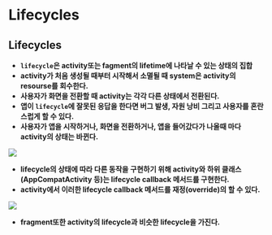 # Lifecycles
## Lifecycles
+ **`lifecycle`은 activity또는 fagment의 lifetime에 나타날 수 있는 상태의 집합**
+ **activity가 처음 생성될 때부터 시작해서 소멸될 때 system은 activity의 resourse를 회수한다.**
+ **사용자가 화면을 전환할 때 activity는 각각 다른 상태에서 전환된다.**
+ **앱이 `lifecycle`에 잘못된 응답을 한다면 버그 발생, 자원 낭비 그리고 사용자를 혼란스럽게 할 수 있다.**
+ **사용자가 앱을 시작하거나, 화면을 전환하거나, 앱을 들어갔다가 나올때 마다 activity의 상태는 바뀐다.**

<img src="https://developer.android.com/codelabs/kotlin-android-training-lifecycles-logging/img/f6b25a71cec4e401.png"></br>

+ **lifecycle의 상태에 따라 다른 동작을 구현하기 위해 activity와 하위 클래스(AppCompatActivity 등)는 lifecycle callback 메서드를 구현한다.**
+ **activity에서 이러한 lifecycle callback 메서드를 재정(override)의 할 수 있다.**

<img src="https://developer.android.com/codelabs/kotlin-android-training-lifecycles-logging/img/8494ec955ce0c49d.png"></br>

+ **fragment또한 activity의 lifecycle과 비슷한 lifecycle을 가진다.**